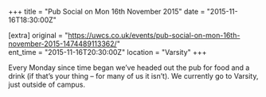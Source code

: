+++
title = "Pub Social on Mon 16th November 2015"
date = "2015-11-16T18:30:00Z"

[extra]
original = "https://uwcs.co.uk/events/pub-social-on-mon-16th-november-2015-1474489113362/"    
ent_time = "2015-11-16T20:30:00Z"
location = "Varsity"
+++

Every Monday since time began we’ve headed out the pub for food and a drink (if that’s your thing – for many of us it isn’t). We currently go to Varsity, just outside of campus.

